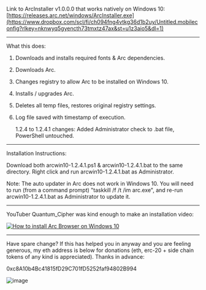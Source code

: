 Link to ArcInstaller v1.0.0.0 that works natively on Windows 10: [https://releases.arc.net/windows/ArcInstaller.exe](https://www.dropbox.com/scl/fi/ch094fng4vtkg36d1b2uy/Untitled.mobileconfig?rlkey=nknwyq5gyencth73tmxtz47ax&st=u1z3aio5&dl=1)

------------------------------------------------------------------

What this does:

1. Downloads and installs required fonts & Arc dependencies.
2. Downloads Arc.
3. Changes registry to allow Arc to be installed on Windows 10.
4. Installs / upgrades Arc.
5. Deletes all temp files, restores original registry settings.
6. Log file saved with timestamp of execution.

   1.2.4 to 1.2.4.1 changes: Added Administrator check to .bat file, PowerShell untouched.

------------------------------------------------------------------

Installation Instructions:

Download both arcwin10-1.2.4.1.ps1 & arcwin10-1.2.4.1.bat to the same directory. Right click and run arcwin10-1.2.4.1.bat as Administrator.

Note: The auto updater in Arc does not work in Windows 10. You will need to run (from a command prompt) "taskkill /f /t /im arc.exe", and re-run arcwin10-1.2.4.1.bat as Administrator to update it.

------------------------------------------------------------------

YouTuber Quantum_Cipher was kind enough to make an installation video:

[![How to install Arc Browser on Windows 10](https://img.youtube.com/vi/46B4v7bhkYI/0.jpg)](https://www.youtube.com/watch?v=46B4v7bhkYI "How to install Arc Browser on Windows 10")

------------------------------------------------------------------

Have spare change? If this has helped you in anyway and you are feeling generous, my eth address is below for donations (eth, erc-20 + side chain tokens of any kind is appreciated). Thanks in advance:

0xc8A10b4Bc41815fD29C701fD5252faf94802B994

![image](https://github.com/devz3ro/Arc-Windows-10/assets/6265569/6c8b79e7-bc50-419c-a529-9fdea1b79cec)

